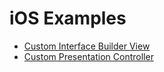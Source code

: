 # iOS Examples

- [Custom Interface Builder View](CustomInterfaceBuilderView)
- [Custom Presentation Controller](CustomPresentationController)
